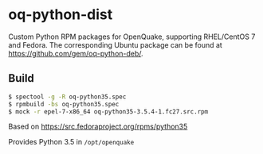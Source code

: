 # oq-python-dist
Custom Python RPM packages for OpenQuake, supporting RHEL/CentOS 7 and Fedora. The corresponding Ubuntu package can be found at https://github.com/gem/oq-python-deb/.

## Build

```bash
$ spectool -g -R oq-python35.spec
$ rpmbuild -bs oq-python35.spec
$ mock -r epel-7-x86_64 oq-python35-3.5.4-1.fc27.src.rpm
```

Based on https://src.fedoraproject.org/rpms/python35

Provides Python 3.5 in `/opt/openquake`
